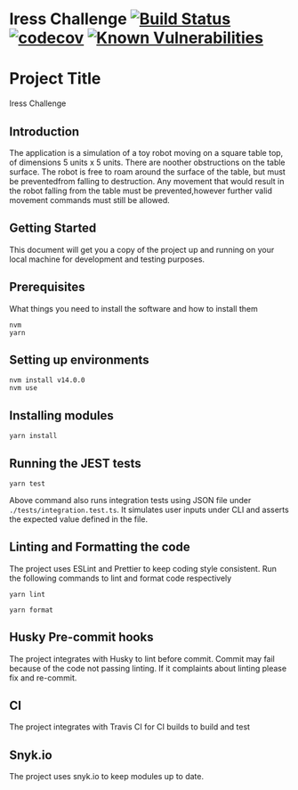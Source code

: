 # Iress Challenge [![Build Status](https://travis-ci.org/silver-xu/iress-challenge.svg?branch=master)](https://travis-ci.org/silver-xu/iress-challenge) [![codecov](https://codecov.io/gh/silver-xu/iress-challenge/branch/master/graph/badge.svg)](https://codecov.io/gh/silver-xu/iress-challenge) [![Known Vulnerabilities](https://snyk.io/test/github/silver-xu/iress-challenge/badge.svg?targetFile=package.json)](https://snyk.io/test/github/silver-xu/iress-challenge?targetFile=package.json)

# Project Title

Iress Challenge

## Introduction

The application is a simulation of a toy robot moving on a square table top, of dimensions 5 units x 5 units. There are noother obstructions on the table surface. The robot is free to roam around the surface of the table, but must be preventedfrom falling to destruction. Any movement that would result in the robot falling from the table must be prevented,however further valid movement commands must still be allowed.

## Getting Started

This document will get you a copy of the project up and running on your local machine for development and testing purposes.

## Prerequisites

What things you need to install the software and how to install them

```
nvm
yarn
```

## Setting up environments

```
nvm install v14.0.0
nvm use
```

## Installing modules

```
yarn install
```

## Running the JEST tests

```
yarn test
```

Above command also runs integration tests using JSON file under `./tests/integration.test.ts`. It simulates user inputs under CLI and asserts the expected value defined in the file.

## Linting and Formatting the code

The project uses ESLint and Prettier to keep coding style consistent. Run the following commands to lint and format code respectively

```
yarn lint
```

```
yarn format
```

## Husky Pre-commit hooks

The project integrates with Husky to lint before commit. Commit may fail because of the code not passing linting. If it complaints about linting please fix and re-commit.

## CI

The project integrates with Travis CI for CI builds to build and test

## Snyk.io

The project uses snyk.io to keep modules up to date.

